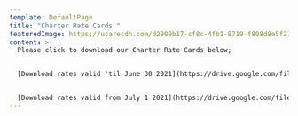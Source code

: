 ```yaml
---
template: DefaultPage
title: "Charter Rate Cards "
featuredImage: https://ucarecdn.com/d2909b17-cf8c-4fb1-8719-f808d8e5f21c/
content: >-
  Please click to download our Charter Rate Cards below;


  [Download rates valid 'til June 30 2021](https://drive.google.com/file/d/1_nnmB3FhErKy-K4sBL53AituWr1WK871/view?usp=sharing)


  [Download rates valid from July 1 2021](https://drive.google.com/file/d/1E0QUM2qDUjDdx1lswYixxoGTD7sS4Ult/view?usp=sharing)
---
```


